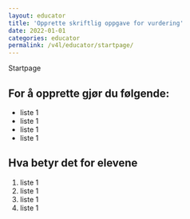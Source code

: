 ```yaml
---
layout: educator
title: 'Opprette skriftlig oppgave for vurdering'
date: 2022-01-01
categories: educator
permalink: /v4l/educator/startpage/
---
```


Startpage

## For å opprette gjør du følgende:

- liste 1
- liste 1
- liste 1
- liste 1

## Hva betyr det for elevene

1. liste 1
2. liste 1
3. liste 1
4. liste 1
